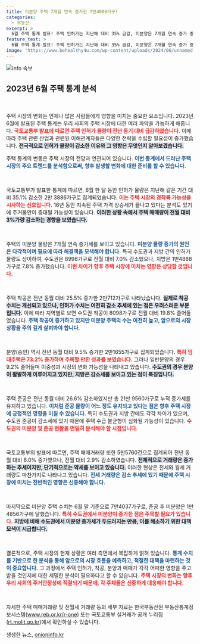 ```yaml
---
title: 미분양 주택 7개월 연속 증가한 7만4000가구!
categories:
  - 부동산
excerpt: >
  6월 주택 통계 발표! 주택 인허가는 지난해 대비 35% 급감, 미분양은 7개월 연속 증가 중. 수도권과 지방의 양극화 현상 뚜렷해진 상황, 앞으로의 시장 변화는? 클릭해서 자세히 알아보세요!
feature_text: >
  6월 주택 통계 발표! 주택 인허가는 지난해 대비 35% 급감, 미분양은 7개월 연속 증가 중. 수도권과 지방의 양극화 현상 뚜렷해진 상황, 앞으로의 시장 변화는? 클릭해서 자세히 알아보세요!
image: 'https://www.behealthy4u.com/wp-content/uploads/2024/06/unnamed-file.png'
---
```


<p><img src="https://www.behealthy4u.com/wp-content/uploads/2024/06/unnamed-file.png" alt="info 속보" /></p>

<h2 data-ke-size="size26">2023년 6월 주택 통계 분석</h2>

<p data-ke-size="size16">&nbsp;</p>

<p>주택 시장의 변화는 언제나 많은 사람들에게 영향을 미치는 중요한 요소입니다. 2023년 6월에 발표된 주택 통계는 우리 사회의 주택 시장에 대한 여러 파악을 가능하게 해줍니다. <b><span style="color: #ee2323;">국토교통부 발표에 따르면 주택 인허가 물량이 전년 동기 대비 급감하였습니다.</span></b> 이에 따라 주택 관련 산업과 관련된 이해관계자들은 다양한 전략을 수립할 필요성이 증가했습니다. <b><span style="background-color: #21538527;">전국적으로 인허가 물량이 감소한 이유와 그 영향은 무엇인지 알아보겠습니다.</span></b></p>

<p>주택 통계의 변동은 주택 시장의 전망과 연관되어 있습니다. <b><span style="color: #1a5490;"> 이번 통계에서 드러난 주택 시장의 주요 트렌드를 분석함으로써, 향후 발생할 변화에 대한 준비를 할 수 있습니다.</span></b> </p>

<p data-ke-size="size16">&nbsp;</p>

<p>국토교통부가 발표한 통계에 따르면, 6월 한 달 동안 인허가 물량은 지난해 같은 기간 대비 35.1% 감소한 2만 3886가구로 집계되었습니다. <b><span style="color: #ee2323;">이는 주택 시장의 경착륙 가능성을 시사하는 신호입니다.</span></b> 16년 동안 지속된 주택 가격 상승세가 끝나고 있다는 분석도 있기에 주거불안이 증대될 가능성이 있습니다. <b><span style="background-color: #21538527;">이러한 상황 속에서 주택 매매량이 전월 대비 3%가량 감소하는 경향을 보였습니다.</span></b> </p>

<p data-ke-size="size16">&nbsp;</p>

<p>주택의 미분양 물량은 7개월 연속 증가세를 보이고 있습니다. <b><span style="color: #1a5490;">미분양 물량 증가의 원인은 다각적이며 필요에 따라 해결책을 모색해야 합니다.</span></b> 특히 수도권과 지방 간의 인허가 물량도 상이하여, 수도권은 8998가구로 전월 대비 7.0% 감소했으나, 지방은 1만4888가구로 7.8% 증가했습니다. <b><span style="color: #ee2323;">이런 차이가 향후 주택 시장에 미치는 영향은 상당할 것입니다.</span></b> </p>

<p data-ke-size="size16">&nbsp;</p>

<p>주택 착공은 전년 동월 대비 25.5% 증가한 2만712가구로 나타났습니다. <b><span style="background-color: #21538527;">실제로 착공 수치는 개선되고 있으나, 인허가 수치는 여전히 감소 추세에 있는 점은 우려스러운 부분입니다.</span></b> 이에 따라 지역별로 보면 수도권 착공이 8098가구로 전월 대비 19.8% 줄어들었습니다. <b><span style="color: #1a5490;">주택 착공이 증가하고 있지만 미분양 주택의 수는 여전히 높고, 앞으로의 시장 상황을 주의 깊게 살펴봐야 합니다.</span></b> </p>

<p data-ke-size="size16">&nbsp;</p>

<p>분양(승인) 역시 전년 동월 대비 9.5% 증가한 2만1655가구로 집계되었습니다. <b><span style="color: #ee2323;">특히 임대주택은 73.2% 증가하며 주목할 만한 성과를 보였습니다.</span></b> 그러나 일반분양의 경우 9.2% 줄어들며 이중성과 시장의 변화 가능성을 나타내고 있습니다. <b><span style="background-color: #21538527;">수도권의 경우 분양이 활발하게 이루어지고 있지만, 지방은 감소세를 보이고 있는 점이 특징입니다.</span></b> </p>

<p data-ke-size="size16">&nbsp;</p>

<p>주택 준공은 전년 동월 대비 26.6% 감소하였지만 총 21만 9560가구로 누적 증가세를 유지하고 있습니다. <b><span style="color: #1a5490;">이처럼 준공 물량이 어느 정도 유지되고 있다는 점은 향후 주택 시장에 긍정적인 영향을 미칠 수 있습니다.</span></b> 특히 수도권과 지방 간에도 각각 차이가 있으며, 수도권 준공이 감소세에 있기 때문에 주택 수급 불균형이 심화될 가능성이 있습니다. <b><span style="color: #ee2323;">수도권의 미분양 및 준공 현황을 면밀히 분석해야 할 시점입니다.</span></b></p>

<p data-ke-size="size16">&nbsp;</p>

<p>국토교통부의 발표에 따르면, 주택 매매거래량 또한 5만5760건으로 집계되어 전년 동월 대비 6.0% 증가했으나, 전월 대비 2.9% 감소하였습니다. <b><span style="background-color: #21538527;">전체적으로 거래량은 증가하는 추세이지만, 단기적으로는 약세를 보이고 있습니다.</span></b> 이러한 현상은 전세와 월세 거래량도 마찬가지로 나타나고 있습니다. <b><span style="color: #1a5490;">전세 거래량은 감소 추세에 있기 때문에 주택 시장에 미치는 전반적인 영향은 신중해야 합니다.</span></b></p>

<p data-ke-size="size16">&nbsp;</p>

<p>마지막으로 미분양 주택 수치는 6월 말 기준으로 7만4037가구로, 준공 후 미분양은 1만4856가구에 달했습니다. <b><span style="color: #ee2323;">특히 수도권에서 미분양이 증가한 점은 주목할 필요가 있습니다.</span></b> <b><span style="background-color: #21538527;">지방에 비해 수도권에서 미분양 증가세가 두드러지는 만큼, 이를 해소하기 위한 대책 모색이 시급합니다.</span></b> </p>

<p data-ke-size="size16">&nbsp;</p>

<p>결론적으로, 주택 시장의 현재 상황은 여러 측면에서 복잡하게 얽혀 있습니다. <b><span style="color: #1a5490;">통계 수치를 기반으로 한 분석을 통해 앞으로의 시장 흐름을 예측하고, 적절한 대책을 마련하는 것이 중요합니다.</span></b> 그 과정에서 주택 인허가, 착공, 분양과 매매가 각각 어떠한 영향을 주고 받을 것인지에 대한 세밀한 분석이 필요하다고 할 수 있습니다. <b><span style="color: #ee2323;">주택 시장의 변화는 향후 우리 사회의 주거안정성에 직결되기 때문에, 각 주체들은 신중하게 대응해야 합니다.</span></b> </p>

<p data-ke-size="size16">&nbsp;</p>

<p>자세한 주택 매매거래량 및 전월세 거래량 등의 세부 자료는 한국부동산원 부동산통계정보시스템(<a href="https://www.reb.or.kr/r-one">www.reb.or.kr/r-one</a>) 또는 국토교통부 실거래가 공개 누리집(<a href="https://rt.molit.go.kr">rt.molit.go.kr</a>)에서 확인하실 수 있습니다.</p>
생생한 뉴스, <a href="https://onioninfo.kr" rel="dofollow">onioninfo.kr</a>


